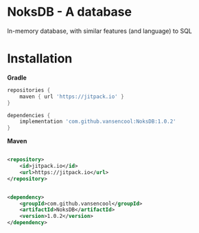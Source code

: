 # NoksDB - A database

In-memory database, with similar features (and language) to SQL

# Installation

**Gradle**

```groovy
repositories {
    maven { url 'https://jitpack.io' }
}
```

```groovy
dependencies {
    implementation 'com.github.vansencool:NoksDB:1.0.2'
}
```

**Maven**

```xml

<repository>
    <id>jitpack.io</id>
    <url>https://jitpack.io</url>
</repository>
```

```xml

<dependency>
    <groupId>com.github.vansencool</groupId>
    <artifactId>NoksDB</artifactId>
    <version>1.0.2</version>
</dependency>
```